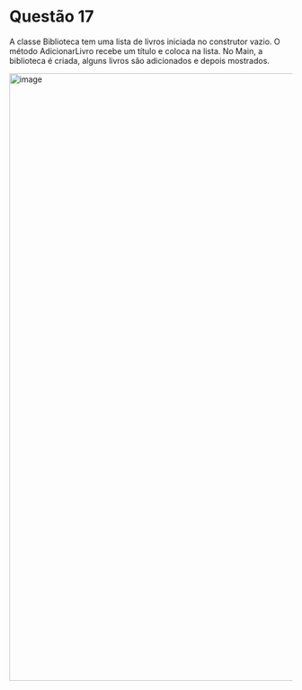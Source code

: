 # Questão 17

A classe Biblioteca tem uma lista de livros iniciada no construtor vazio. O método AdicionarLivro recebe um título e coloca na lista. No Main, a biblioteca é criada, alguns livros são adicionados e depois mostrados.

<img width="1919" height="1079" alt="image" src="https://github.com/user-attachments/assets/eee8edca-c00e-4a13-93db-22c75a680924" />
